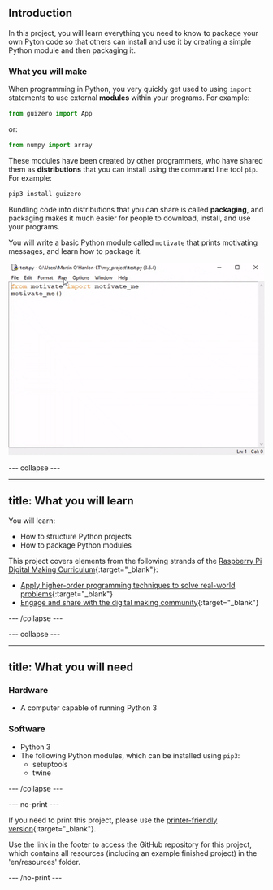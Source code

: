 ## Introduction

In this project, you will learn everything you need to know to package your own Pyton code so that others can install and use it by creating a simple Python module and then packaging it.

### What you will make

When programming in Python, you very quickly get used to using `import` statements to use external **modules** within your programs. For example:

```python
from guizero import App
```

or:

```python
from numpy import array
```

These modules have been created by other programmers, who have shared them as **distributions** that you can install using the command line tool `pip`. For example:

```bash
pip3 install guizero
```

Bundling code into distributions that you can share is called **packaging**, and packaging makes it much easier for people to download, install, and use your programs.

You will write a basic Python module called `motivate` that prints motivating messages, and learn how to package it.

![motivate me](images/motivate_me.gif)

--- collapse ---

---
title: What you will learn
---

You will learn:

+ How to structure Python projects
+ How to package Python modules

This project covers elements from the following strands of the [Raspberry Pi Digital Making Curriculum](http://rpf.io/curriculum){:target="_blank"}:

+ [Apply higher-order programming techniques to solve real-world problems](https://curriculum.raspberrypi.org/programming/maker/){:target="_blank"}
+ [Engage and share with the digital making community](https://curriculum.raspberrypi.org/community-and-sharing/creator/){:target="_blank"}

--- /collapse ---

--- collapse ---

---
title: What you will need
---

### Hardware

+ A computer capable of running Python 3

### Software

+ Python 3
+ The following Python modules, which can be installed using `pip3`:
  + setuptools
  + twine

--- /collapse ---

--- no-print ---

If you need to print this project, please use the [printer-friendly version](https://projects.raspberrypi.org/en/projects/project-name/print){:target="_blank"}.

Use the link in the footer to access the GitHub repository for this project, which contains all resources (including an example finished project) in the 'en/resources' folder.

--- /no-print ---

